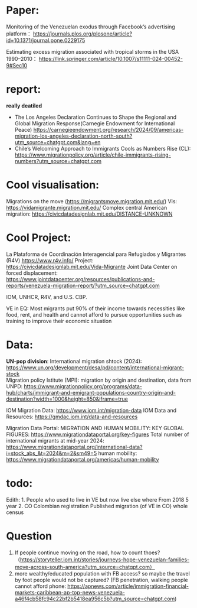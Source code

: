 # **Paper**: 
Monitoring of the Venezuelan exodus through Facebook’s advertising platform：
https://journals.plos.org/plosone/article?id=10.1371/journal.pone.0229175

Estimating excess migration associated with tropical storms in the USA 1990–2010：
https://link.springer.com/article/10.1007/s11111-024-00452-9#Sec10

# **report**: 
**really deatiled**  
- The Los Angeles Declaration Continues to Shape the Regional and Global Migration Response(Carnegie Endowment for International Peace) https://carnegieendowment.org/research/2024/09/americas-migration-los-angeles-declaration-north-south?utm_source=chatgpt.com&lang=en  
- Chile’s Welcoming Approach to Immigrants Cools as Numbers Rise (CL): 
https://www.migrationpolicy.org/article/chile-immigrants-rising-numbers?utm_source=chatgpt.com  


# **Cool visualisation**: 
Migrations on the move (https://migrantsmove.migration.mit.edu/) 
Vis: https://vidamigrante.migration.mit.edu/
Complex central American migration:  https://civicdatadesignlab.mit.edu/DISTANCE-UNKNOWN

# Cool Project: 
La Plataforma de Coordinación Interagencial para Refugiados y Migrantes (R4V) https://www.r4v.info/
Project: https://civicdatadesignlab.mit.edu/Vida-Migrante
Joint Data Center on forced displacement: https://www.jointdatacenter.org/resources/publications-and-reports/venezuela-migration-report/?utm_source=chatgpt.com

IOM, UNHCR, R4V, and U.S. CBP.  

VE in EQ:  Most migrants put 90% of their income towards necessities like food, rent, and health and cannot afford to pursue opportunities such as training to improve their economic situation

# **Data**:
**UN-pop division**: International migration shtock (2024): https://www.un.org/development/desa/pd/content/international-migrant-stock  
Migration policy Istitute (MPI): migration by origin and destination, data from UNPD: https://www.migrationpolicy.org/programs/data-hub/charts/immigrant-and-emigrant-populations-country-origin-and-destination?width=1000&height=850&iframe=true  

IOM Migration Data: https://www.iom.int/migration-data
IOM Data and Resources: https://gmdac.iom.int/data-and-resources


Migration Data Portal: 
MIGRATION AND HUMAN MOBILITY: KEY GLOBAL FIGURES: https://www.migrationdataportal.org/key-figures
Total number of international migrants at mid-year 2024: https://www.migrationdataportal.org/international-data?i=stock_abs_&t=2024&m=2&sm49=5
human mobility: https://www.migrationdataportal.org/americas/human-mobility


# **todo**: 
Edith:
	1. People who used to live in VE but now live else where 
From 2018 5 year
	2. CO Colombian registration 
Published migration (of VE in CO) 
whole census 


# **Question**
1. If people continue moving on the road, how to count thoes?（https://storyteller.iom.int/stories/journeys-hope-venezuelan-families-move-across-south-america?utm_source=chatgpt.com）   
2. more wealthy/educated population with FB access? so maybe the travel by foot people would not be captured? (FB penetration, walking people cannot afford phone: https://apnews.com/article/immigration-financial-markets-caribbean-ap-top-news-venezuela-a46f4cb58fc94c22bf2b5418ea956c5b?utm_source=chatgpt.com)
